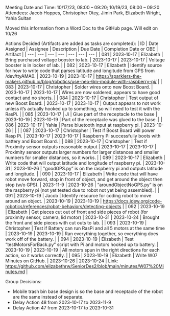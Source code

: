 Meeting Date and Time: 10/17/23, 08:00 – 09:20; 10/19/23, 08:00 – 09:20
Attendees: Jacob Hoppes, Christopher Otey, Jimin Park, Elizabeth Wright, Yahia Sultan

Moved this information from a Word Doc to the GitHub page.
Will edit on 10/26

Actions Decided (Artifacts are added as tasks are completed):
| ID | Date Assigned | Assignee | Description | Due Date | Completion Date or OBE | Artifact |
| --- | --- | --- | --- | --- | --- | --- |
| 081 | 2023-10-17 | Elizabeth | Bring purchased voltage booster to lab. | 2023-10-17 | 2023-10-17 | Voltage booster is in locker of lab. |
| 082 | 2023-10-17 | Elizabeth | Identify source for how to write code that parses latitude and longitude from GPS from /dev/ttyAMA0. | 2023-10-19 | 2023-10-17 | https://sparklers-the-makers.github.io/blog/robotics/use-neo-6m-module-with-raspberry-pi/ |
| 083 | 2023-10-17 | Christopher | Solder wires onto new Boost Board. | 2023-10-17 | 2023-10-17 | Wires are now soldered, appears to have good contact and no shorts. |
| 084 | 2023-10-17 | Christopher | Test output of new Boost Board. | 2023-10-17 | 2023-10-17 | Output appears to not work unless it’s actually hooked up to something, so will need to test it with the RasPi. |
| 085 | 2023-10-17 | Ji | Glue part of the receptacle to the base | 2023-10-19 | 2023-10-19 | Part of the receptacle was glued to the base. |
| 086 | 2023-10-17 | Yahia | Parse bluetooth input at raspberry pi. | 2023-10-26 |  |  |
| 087 | 2023-10-17 | Christopher | Test if Boost Board will power Rasp Pi. | 2023-10-17 | 2023-10-17 | Raspberry Pi successfully boots with battery and Boost Board. |
| 088 | 2023-10-17 | Christopher | Test if Proximity sensor outputs reasonable output | 2023-10-17 | 2023-10-17 | Proximity sensor outputs larger numbers for larger distances and smaller numbers for smaller distances, so it works. |
| 089 | 2023-10-17 | Elizabeth | Write code that will output latitude and longitude of raspberry pi. | 2023-10-31 | 2023-10-26 | "goodGPS.py” is on the raspberry pi and outputs latitude and longitude. |
| 090 | 2023-10-17 | Elizabeth | Write code that will have robot move forward, stop in front of object, and get around the object then stop (w/o GPS). | 2023-11-9 | 2023-10-26 | “aroundObjectNoGPS.py” is on the raspberry pi (not yet tested due to robot not yet being assembled). |
| 091 | 2023-10-19 | Jacob | Identify resource for coding robot to move around an object. | 2023-10-19 | 2023-10-19 | https://docs.idew.org/code-robotics/references/robot-behaviors/detecting-objects |
| 092 | 2023-10-19 | Elizabeth | Get pieces cut out of front and side pieces of robot (for proximity sensor, camera, lid motor) | 2023-10-31 | 2023-10-24 | Brought the front and side pieces with cut outs to lab. |
| 093 | 2023-10-19 | Christopher | Test if Battery can run RasPi and all 5 motors at the same time | 2023-10-19 | 2023-10-19 | Ran everything together, so everything does work off of the battery. |
| 094 | 2023-10-19 | Elizabeth | Test “testMotorsForBack.py” script with Pi and motors hooked up to battery. | 2023-10-19 | 2023-10-19 | All motors spun in the right directions for each action, so it works correctly. |
| 095 | 2023-10-19 | Elizabeth | Write W07 Minutes on GitHub. | 2023-10-26 | 2023-10-24 | Link: https://github.com/elizabethrw/SeniorDes2/blob/main/minutes/W07%20Minutes.md |

Group Decisions:
 - Mobile trash bin base design is so the base and receptacle of the robot are the same instead of separate.
 - Delay Action 48 from 2023-10-17 to 2023-11-9
 - Delay Action 47 from 2023-10-17 to 2023-10-31
